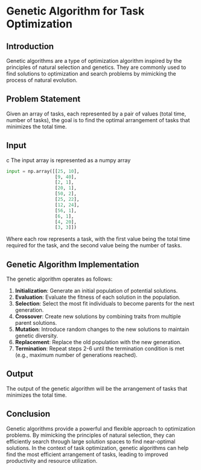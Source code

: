 # Genetic Algorithm for Task Optimization

## Introduction

Genetic algorithms are a type of optimization algorithm inspired by the principles of natural selection and genetics. They are commonly used to find solutions to optimization and search problems by mimicking the process of natural evolution.

## Problem Statement

Given an array of tasks, each represented by a pair of values (total time, number of tasks), the goal is to find the optimal arrangement of tasks that minimizes the total time.

## Input
c
The input array is represented as a numpy array

```python
input = np.array([[25, 10],
                  [9, 40],
                  [2, 1],
                  [20, 1],
                  [50, 2],
                  [25, 22],
                  [12, 24],
                  [56, 1],
                  [6, 1],
                  [4, 20],
                  [3, 3]])
```

Where each row represents a task, with the first value being the total time required for the task, and the second value being the number of tasks.

## Genetic Algorithm Implementation

The genetic algorithm operates as follows:

1. **Initialization**: Generate an initial population of potential solutions.
2. **Evaluation**: Evaluate the fitness of each solution in the population.
3. **Selection**: Select the most fit individuals to become parents for the next generation.
4. **Crossover**: Create new solutions by combining traits from multiple parent solutions.
5. **Mutation**: Introduce random changes to the new solutions to maintain genetic diversity.
6. **Replacement**: Replace the old population with the new generation.
7. **Termination**: Repeat steps 2-6 until the termination condition is met (e.g., maximum number of generations reached).

## Output

The output of the genetic algorithm will be the arrangement of tasks that minimizes the total time.

## Conclusion

Genetic algorithms provide a powerful and flexible approach to optimization problems. By mimicking the principles of natural selection, they can efficiently search through large solution spaces to find near-optimal solutions. In the context of task optimization, genetic algorithms can help find the most efficient arrangement of tasks, leading to improved productivity and resource utilization.
